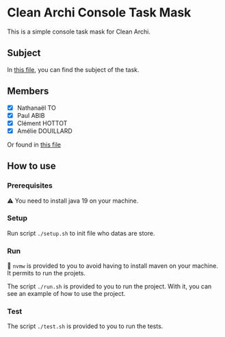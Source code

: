 # Clean Archi Console Task Mask

This is a simple console task mask for Clean Archi.

## Subject
In [this file](./subject.md), you can find the subject of the task.

## Members
- [x] Nathanaël TO 
- [X] Paul ABIB
- [X] Clément HOTTOT
- [X] Amélie DOUILLARD

Or found in [this file](./members.md)

## How to use

### Prerequisites
:warning: You need to install java 19 on your machine.

### Setup

Run script `./setup.sh` to init file who datas are store.

### Run

:bell: `nvmw` is provided to you to avoid having to install maven on your machine. It permits to run the projets.

The script `./run.sh` is provided to you to run the project. With it, you can see an example of how to use the project.

### Test
The script `./test.sh` is provided to you to run the tests.
